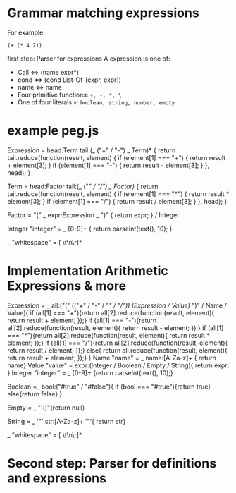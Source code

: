 # Grammar matching expressions

For example:

`(+ (* 4 2))`

first step: Parser for expressions
A expression is one of:
  - Call <=> (name expr*) <later>
  - cond <=> (cond List-Of-[expr, expr])
  - name <=> name
  - Four primitive functions: `+, -, *, \`
  - One of four literals `v`: `boolean, string, number, empty`

# example peg.js

Expression
  = head:Term tail:(_ ("+" / "-") _ Term)* {
      return tail.reduce(function(result, element) {
        if (element[1] === "+") { return result + element[3]; }
        if (element[1] === "-") { return result - element[3]; }
      }, head);
    }

Term
  = head:Factor tail:(_ ("*" / "/") _ Factor)* {
      return tail.reduce(function(result, element) {
        if (element[1] === "*") { return result * element[3]; }
        if (element[1] === "/") { return result / element[3]; }
      }, head);
    }

Factor
  = "(" _ expr:Expression _ ")" { return expr; }
  / Integer

Integer "integer"
  = _ [0-9]+ { return parseInt(text(), 10); }

_ "whitespace"
  = [ \t\n\r]*


# Implementation Arithmetic Expressions & more

Expression
  = _ all:("("
  (("+" / "-" / "*" / "/"))
  (Expression / Value)* ")" / Name / Value){
  if (all[1] === "+"){return all[2].reduce(function(result, element){
  return result + element;
  });}
  if (all[1] === "-"){return all[2].reduce(function(result, element){
  return result - element;
  });}
  if (all[1] === "*"){return all[2].reduce(function(result, element){
  return result * element;
  });}
  if (all[1] === "/"){return all[2].reduce(function(result, element){
  return result / element;
  });}
  else{
  return all.reduce(function(result, element){
  return result + element;
  });}
  }
Name "name"
  = _  name:[A-Za-z]+ {
  return name}
Value "value"
  = expr:(Integer / Boolean / Empty / String){
  return expr;
  }
Integer "integer"
  = _ [0-9]+ {return parseInt(text(), 10);}

Boolean
  =_ bool:("#true" / "#false"){
	if (bool === "#true"){return true}
    else{return false}
  }

Empty
  = _ "'()"{return null}

String
  = _ '"' str:[A-Za-z]+ '"'{
  return str}

  _ "whitespace"
    = [ \t\n\r]*



# Second step: Parser for definitions and expressions
